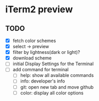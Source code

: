 # iTerm2 preview

## TODO

- [x] fetch color schemes
- [x] select -> preview
- [x] filter by lightness(dark or light)?
- [x] download scheme
- [ ] initial Display Settings for the Terminal
- [ ] add command for terminal
  - [ ] help: show all available commands
  - [ ] info: developer's info
  - [ ] git: open new tab and move github
  - [ ] color: display all color options
